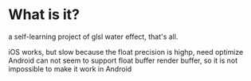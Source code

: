 What is it?
===

a self-learning project of glsl water effect, that's all.

iOS works, but slow because the float precision is highp, need optimize
Android can not seem to support float buffer render buffer, so it is not impossible to make it work in Android